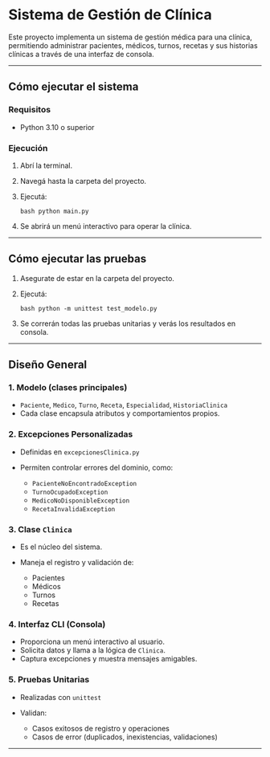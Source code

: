 # Sistema de Gestión de Clínica

Este proyecto implementa un sistema de gestión médica para una clínica, permitiendo administrar pacientes, médicos, turnos, recetas y sus historias clínicas a través de una interfaz de consola.

---

## Cómo ejecutar el sistema

### Requisitos

* Python 3.10 o superior

### Ejecución

1. Abrí la terminal.
2. Navegá hasta la carpeta del proyecto.
3. Ejecutá:

   ```bash python main.py```
   
4. Se abrirá un menú interactivo para operar la clínica.

---

## Cómo ejecutar las pruebas

1. Asegurate de estar en la carpeta del proyecto.
2. Ejecutá:

   ```bash python -m unittest test_modelo.py```
3. Se correrán todas las pruebas unitarias y verás los resultados en consola.

---

## Diseño General

### 1. Modelo (clases principales)

* `Paciente`, `Medico`, `Turno`, `Receta`, `Especialidad`, `HistoriaClinica`
* Cada clase encapsula atributos y comportamientos propios.

### 2. Excepciones Personalizadas

* Definidas en `excepcionesClinica.py`
* Permiten controlar errores del dominio, como:

  * `PacienteNoEncontradoException`
  * `TurnoOcupadoException`
  * `MedicoNoDisponibleException`
  * `RecetaInvalidaException`

### 3. Clase `Clinica`

* Es el núcleo del sistema.
* Maneja el registro y validación de:

  * Pacientes
  * Médicos
  * Turnos
  * Recetas

### 4. Interfaz CLI (Consola)

* Proporciona un menú interactivo al usuario.
* Solicita datos y llama a la lógica de `Clinica`.
* Captura excepciones y muestra mensajes amigables.

### 5. Pruebas Unitarias

* Realizadas con `unittest`
* Validan:

  * Casos exitosos de registro y operaciones
  * Casos de error (duplicados, inexistencias, validaciones)

---


